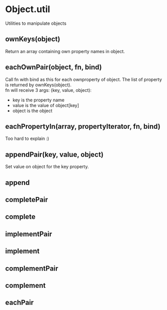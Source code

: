 Object.util
=============

Utilities to manipulate objects

## ownKeys(object)

Return an array containing own property names in object.

## eachOwnPair(object, fn, bind)

Call fn with bind as this for each ownproperty of object. The list of property is returned by ownKeys(object).  
fn will receive 3 args: (key, value, object):
- key is the property name
- value is the value of object[key]
- object is the object

## eachPropertyIn(array, propertyIterator, fn, bind)

Too hard to explain :)

## appendPair(key, value, object)

Set value on object for the key property.

## append


## completePair



## complete


## implementPair

## implement

## complementPair

## complement

## eachPair





